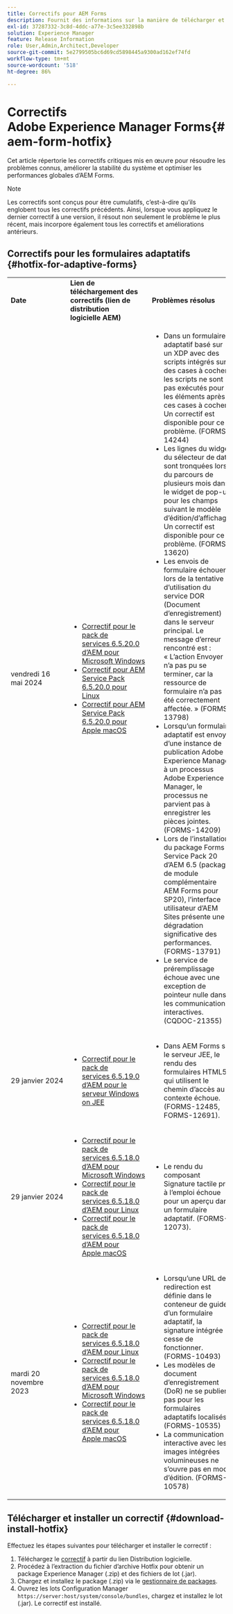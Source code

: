 ```yaml
---
title: Correctifs pour AEM Forms
description: Fournit des informations sur la manière de télécharger et d’installer un correctif pour AEM Forms.
exl-id: 37287332-3c8d-4ddc-a77e-3c5ee332898b
solution: Experience Manager
feature: Release Information
role: User,Admin,Architect,Developer
source-git-commit: 5e2799505bc6d69cd5898445a9300ad162ef74fd
workflow-type: tm+mt
source-wordcount: '518'
ht-degree: 86%

---
```


# Correctifs Adobe Experience Manager Forms{#aem-form-hotfix}

Cet article répertorie les correctifs critiques mis en œuvre pour résoudre les problèmes connus, améliorer la stabilité du système et optimiser les performances globales d’AEM Forms.

>[!NOTE]
>
> Les correctifs sont conçus pour être cumulatifs, c’est-à-dire qu’ils englobent tous les correctifs précédents. Ainsi, lorsque vous appliquez le dernier correctif à une version, il résout non seulement le problème le plus récent, mais incorpore également tous les correctifs et améliorations antérieurs.

## Correctifs pour les formulaires adaptatifs {#hotfix-for-adaptive-forms}

<table>
  <tbody>
  <tr>
    <td><strong>Date</strong></td>
    <td><strong>Lien de téléchargement des correctifs (lien de distribution logicielle AEM)</strong></td>
    <td><strong>Problèmes résolus</strong></td>
  </tr>
  <tr>
    <td>vendredi 16 mai 2024</td>
     <td>
     <ul>
     <li><a href="https://experience.adobe.com/#/downloads/content/software-distribution/en/aem.html?package=/content/software-distribution/en/details.html/content/dam/aem/public/adobe/packages/cq650/servicepack/fd/adobe-aemfd-win-pkg-6.0.1192-010.zip">Correctif pour le pack de services 6.5.20.0 d’AEM pour Microsoft Windows</a> </li>
     <li><a href="https://experience.adobe.com/#/downloads/content/software-distribution/en/aem.html?package=/content/software-distribution/en/details.html/content/dam/aem/public/adobe/packages/cq650/servicepack/fd/adobe-aemfd-linux-pkg-6.0.1192-010.zip">Correctif pour AEM Service Pack 6.5.20.0 pour Linux </a> </li>
     <li><a href="https://experience.adobe.com/#/downloads/content/software-distribution/en/aem.html?package=/content/software-distribution/en/details.html/content/dam/aem/public/adobe/packages/cq650/servicepack/fd/adobe-aemfd-osx-pkg-6.0.1192-010.zip">Correctif pour AEM Service Pack 6.5.20.0 pour Apple macOS</a> </li>
     </ul>
     </td>
    <td>
    <ul>
    <li>Dans un formulaire adaptatif basé sur un XDP avec des scripts intégrés sur des cases à cocher, les scripts ne sont pas exécutés pour les éléments après ces cases à cocher. Un correctif est disponible pour ce problème. (FORMS-14244) </li>
     <li> Les lignes du widget du sélecteur de date sont tronquées lors du parcours de plusieurs mois dans le widget de pop-up pour les champs suivant le modèle d’édition/d’affichage. Un correctif est disponible pour ce problème. (FORMS-13620) </li>
     <li>Les envois de formulaire échouent lors de la tentative d’utilisation du service DOR (Document d’enregistrement) dans le serveur principal. Le message d’erreur rencontré est : « L’action Envoyer n’a pas pu se terminer, car la ressource de formulaire n’a pas été correctement affectée. » (FORMS-13798) </li>
     <li>Lorsqu’un formulaire adaptatif est envoyé d’une instance de publication Adobe Experience Manager à un processus Adobe Experience Manager, le processus ne parvient pas à enregistrer les pièces jointes.  (FORMS-14209) </li>
     <li> Lors de l’installation du package Forms Service Pack 20 d’AEM 6.5 (package de module complémentaire AEM Forms pour SP20), l’interface utilisateur d’AEM Sites présente une dégradation significative des performances.  (FORMS-13791) </li>
     <li>Le service de préremplissage échoue avec une exception de pointeur nulle dans les communications interactives. (CQDOC-21355)</li>
    </ul>
    </td>    
  </tr>
  <tr>
    <td>29 janvier 2024</td>
     <td>
     <ul>
     <li><a href="https://experience.adobe.com/#/downloads/content/software-distribution/fr/aem.html?package=%2Fcontent%2Fsoftware-distribution%2Fen%2Fdetails.html%2Fcontent%2Fdam%2Faem%2Fpublic%2Fadobe%2Fpackages%2Fcq650%2Ffd%2Fforms-foundation-qs-content-4.0.170-FORMS-12692-B0001.zip">Correctif pour le pack de services 6.5.19.0 d’AEM pour le serveur Windows on JEE</a> </li>
     </ul>
     </td>
    <td>
    <ul>
    <li>Dans AEM Forms sur le serveur JEE, le rendu des formulaires HTML5 qui utilisent le chemin d’accès au contexte échoue. (FORMS-12485, FORMS-12691).</li>
    </ul>
    </td>    
  </tr>
  <tr>
    <td>29 janvier 2024</td>
     <td>
     <ul>
     <li><a href="https://experience.adobe.com/#/downloads/content/software-distribution/fr/aem.html?package=%2Fcontent%2Fsoftware-distribution%2Fen%2Fdetails.html%2Fcontent%2Fdam%2Faem%2Fpublic%2Fadobe%2Fpackages%2Fcq650%2Ffd%2Fadobe-aemfd-win-pkg-6.0.1016-004.zip">Correctif pour le pack de services 6.5.18.0 d’AEM pour Microsoft Windows</a> </li>
     <li><a href="https://experience.adobe.com/#/downloads/content/software-distribution/fr/aem.html?package=%2Fcontent%2Fsoftware-distribution%2Fen%2Fdetails.html%2Fcontent%2Fdam%2Faem%2Fpublic%2Fadobe%2Fpackages%2Fcq650%2Ffd%2Fadobe-aemfd-linux-pkg-6.0.1016-004.zip">Correctif pour le pack de services 6.5.18.0 d’AEM pour Linux</a></li>
     <li><a href="https://experience.adobe.com/#/downloads/content/software-distribution/fr/aem.html?package=%2Fcontent%2Fsoftware-distribution%2Fen%2Fdetails.html%2Fcontent%2Fdam%2Faem%2Fpublic%2Fadobe%2Fpackages%2Fcq650%2Ffd%2Fadobe-aemfd-osx-pkg-6.0.1016-004.zip">Correctif pour le pack de services 6.5.18.0 d’AEM pour Apple macOS</a></li>
     </ul>
     </td>
    <td>
    <ul>
    <li> Le rendu du composant Signature tactile prêt à l’emploi échoue pour un aperçu dans un formulaire adaptatif. (FORMS-12073).</li>
    </ul>
    </td>    
   </tr>
   <tr>
    <td>mardi 20 novembre 2023</td>
     <td>
     <ul>
     <li><a href="https://experience.adobe.com/#/downloads/content/software-distribution/fr/aem.html?package=/content/software-distribution/en/details.html/content/dam/aem/public/adobe/packages/cq650/servicepack/fd/adobe-aemfd-linux-pkg-6.0.1016-002.zip">Correctif pour le pack de services 6.5.18.0 d’AEM pour Linux</a> </li>
     <li><a href="https://experience.adobe.com/#/downloads/content/software-distribution/en/aem.html?package=/content/software-distribution/fr/details.html/content/dam/aem/public/adobe/packages/cq650/servicepack/fd/adobe-aemfd-win-pkg-6.0.1016-002.zip">Correctif pour le pack de services 6.5.18.0 d’AEM pour Microsoft Windows</a> </li>
     <li><a href="https://experience.adobe.com/#/downloads/content/software-distribution/fr/aem.html?package=/content/software-distribution/en/details.html/content/dam/aem/public/adobe/packages/cq650/servicepack/fd/adobe-aemfd-osx-pkg-6.0.1016-002.zip">Correctif pour le pack de services 6.5.18.0 d’AEM pour Apple macOS</a></li>
     </ul>
     </td>
    <td>
    <ul>
    <li>Lorsqu’une URL de redirection est définie dans le conteneur de guide d’un formulaire adaptatif, la signature intégrée cesse de fonctionner. (FORMS-10493)</li>
    <li>Les modèles de document d’enregistrement (DoR) ne se publient pas pour les formulaires adaptatifs localisés. (FORMS-10535)</li>
    <li>La communication interactive avec les images intégrées volumineuses ne s’ouvre pas en mode d’édition. (FORMS-10578)</li>
    </ul>
    </td>    
  </tr>
  <tbody>
</table>

## Télécharger et installer un correctif {#download-install-hotfix}

Effectuez les étapes suivantes pour télécharger et installer le correctif :

1. Téléchargez le [correctif](#hotfix-for-adaptive-forms) à partir du lien Distribution logicielle.
1. Procédez à l’extraction du fichier d’archive Hotfix pour obtenir un package Experience Manager (.zip) et des fichiers de lot (.jar).
1. Chargez et installez le package (.zip) via le [gestionnaire de packages](https://experienceleague.adobe.com/docs/experience-manager-65/content/sites/administering/contentmanagement/package-manager.html?lang=fr#accessing).
1. Ouvrez les lots Configuration Manager `https://server:host/system/console/bundles`, chargez et installez le lot (.jar). Le correctif est installé.
